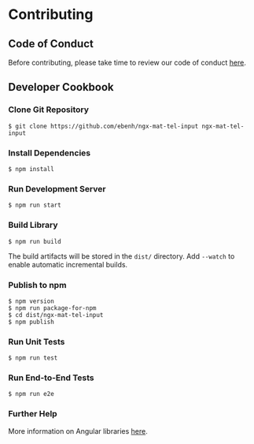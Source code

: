 # Contributing

## Code of Conduct

Before contributing, please take time to review our code of conduct [here](CODE_OF_CONDUCT.md).

## Developer Cookbook

### Clone Git Repository

    $ git clone https://github.com/ebenh/ngx-mat-tel-input ngx-mat-tel-input 

### Install Dependencies

    $ npm install

### Run Development Server

    $ npm run start

### Build Library

    $ npm run build

The build artifacts will be stored in the `dist/` directory. Add `--watch` to enable automatic incremental builds.

### Publish to npm

    $ npm version
    $ npm run package-for-npm
    $ cd dist/ngx-mat-tel-input
    $ npm publish

### Run Unit Tests

    $ npm run test

### Run End-to-End Tests

    $ npm run e2e

### Further Help

More information on Angular libraries [here](https://angular.io/guide/creating-libraries).
